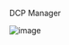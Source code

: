 DCP Manager

![image](https://user-images.githubusercontent.com/79454375/186983683-b554a30e-bf89-49ca-b929-33907b9384db.png)
